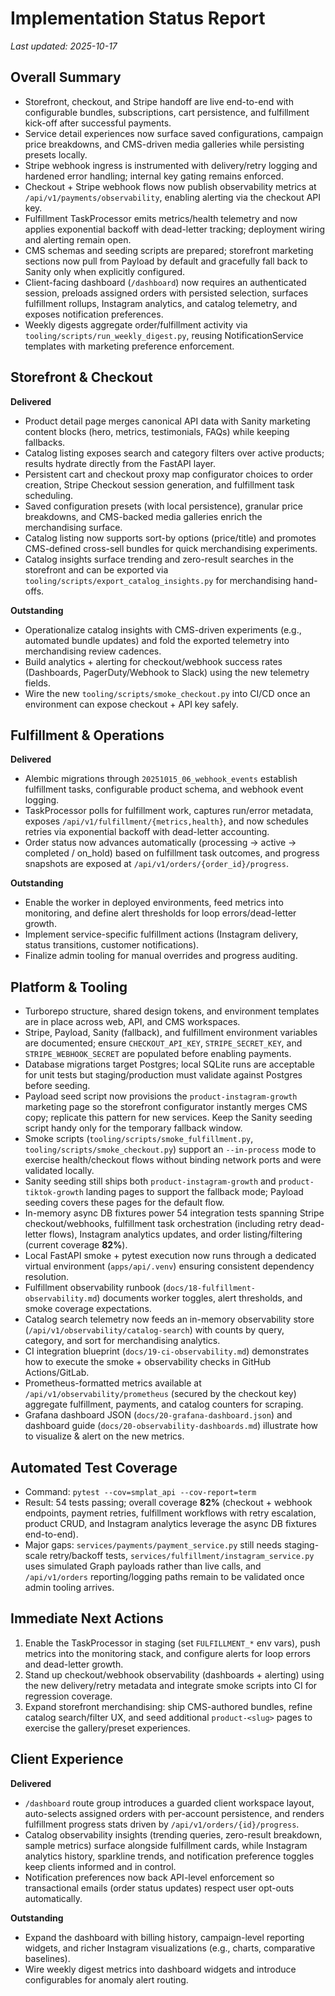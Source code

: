 # Implementation Status Report

_Last updated: 2025-10-17_

## Overall Summary
- Storefront, checkout, and Stripe handoff are live end-to-end with configurable bundles, subscriptions, cart persistence, and fulfillment kick-off after successful payments.
- Service detail experiences now surface saved configurations, campaign price breakdowns, and CMS-driven media galleries while persisting presets locally.
- Stripe webhook ingress is instrumented with delivery/retry logging and hardened error handling; internal key gating remains enforced.
- Checkout + Stripe webhook flows now publish observability metrics at `/api/v1/payments/observability`, enabling alerting via the checkout API key.
- Fulfillment TaskProcessor emits metrics/health telemetry and now applies exponential backoff with dead-letter tracking; deployment wiring and alerting remain open.
- CMS schemas and seeding scripts are prepared; storefront marketing sections now pull from Payload by default and gracefully fall back to Sanity only when explicitly configured.
- Client-facing dashboard (`/dashboard`) now requires an authenticated session, preloads assigned orders with persisted selection, surfaces fulfillment rollups, Instagram analytics, and catalog telemetry, and exposes notification preferences.
- Weekly digests aggregate order/fulfillment activity via `tooling/scripts/run_weekly_digest.py`, reusing NotificationService templates with marketing preference enforcement.

## Storefront & Checkout
**Delivered**
- Product detail page merges canonical API data with Sanity marketing content blocks (hero, metrics, testimonials, FAQs) while keeping fallbacks.
- Catalog listing exposes search and category filters over active products; results hydrate directly from the FastAPI layer.
- Persistent cart and checkout proxy map configurator choices to order creation, Stripe Checkout session generation, and fulfillment task scheduling.
- Saved configuration presets (with local persistence), granular price breakdowns, and CMS-backed media galleries enrich the merchandising surface.
- Catalog listing now supports sort-by options (price/title) and promotes CMS-defined cross-sell bundles for quick merchandising experiments.
- Catalog insights surface trending and zero-result searches in the storefront and can be exported via `tooling/scripts/export_catalog_insights.py` for merchandising hand-offs.

**Outstanding**
- Operationalize catalog insights with CMS-driven experiments (e.g., automated bundle updates) and fold the exported telemetry into merchandising review cadences.
- Build analytics + alerting for checkout/webhook success rates (Dashboards, PagerDuty/Webhook to Slack) using the new telemetry fields.
- Wire the new `tooling/scripts/smoke_checkout.py` into CI/CD once an environment can expose checkout + API key safely.

## Fulfillment & Operations
**Delivered**
- Alembic migrations through `20251015_06_webhook_events` establish fulfillment tasks, configurable product schema, and webhook event logging.
- TaskProcessor polls for fulfillment work, captures run/error metadata, exposes `/api/v1/fulfillment/{metrics,health}`, and now schedules retries via exponential backoff with dead-letter accounting.
- Order status now advances automatically (processing → active → completed / on_hold) based on fulfillment task outcomes, and progress snapshots are exposed at `/api/v1/orders/{order_id}/progress`.

**Outstanding**
- Enable the worker in deployed environments, feed metrics into monitoring, and define alert thresholds for loop errors/dead-letter growth.
- Implement service-specific fulfillment actions (Instagram delivery, status transitions, customer notifications).
- Finalize admin tooling for manual overrides and progress auditing.

## Platform & Tooling
- Turborepo structure, shared design tokens, and environment templates are in place across web, API, and CMS workspaces.
- Stripe, Payload, Sanity (fallback), and fulfillment environment variables are documented; ensure `CHECKOUT_API_KEY`, `STRIPE_SECRET_KEY`, and `STRIPE_WEBHOOK_SECRET` are populated before enabling payments.
- Database migrations target Postgres; local SQLite runs are acceptable for unit tests but staging/production must validate against Postgres before seeding.
- Payload seed script now provisions the `product-instagram-growth` marketing page so the storefront configurator instantly merges CMS copy; replicate this pattern for new services. Keep the Sanity seeding script handy only for the temporary fallback window.
- Smoke scripts (`tooling/scripts/smoke_fulfillment.py`, `tooling/scripts/smoke_checkout.py`) support an `--in-process` mode to exercise health/checkout flows without binding network ports and were validated locally.
- Sanity seeding still ships both `product-instagram-growth` and `product-tiktok-growth` landing pages to support the fallback mode; Payload seeding covers these pages for the default flow.
- In-memory async DB fixtures power 54 integration tests spanning Stripe checkout/webhooks, fulfillment task orchestration (including retry dead-letter flows), Instagram analytics updates, and order listing/filtering (current coverage **82%**).
- Local FastAPI smoke + pytest execution now runs through a dedicated virtual environment (`apps/api/.venv`) ensuring consistent dependency resolution.
- Fulfillment observability runbook (`docs/18-fulfillment-observability.md`) documents worker toggles, alert thresholds, and smoke coverage expectations.
- Catalog search telemetry now feeds an in-memory observability store (`/api/v1/observability/catalog-search`) with counts by query, category, and sort for merchandising analytics.
- CI integration blueprint (`docs/19-ci-observability.md`) demonstrates how to execute the smoke + observability checks in GitHub Actions/GitLab.
- Prometheus-formatted metrics available at `/api/v1/observability/prometheus` (secured by the checkout key) aggregate fulfillment, payments, and catalog counters for scraping.
- Grafana dashboard JSON (`docs/20-grafana-dashboard.json`) and dashboard guide (`docs/20-observability-dashboards.md`) illustrate how to visualize & alert on the new metrics.

## Automated Test Coverage
- Command: `pytest --cov=smplat_api --cov-report=term`
- Result: 54 tests passing; overall coverage **82%** (checkout + webhook endpoints, payment retries, fulfillment workflows with retry escalation, product CRUD, and Instagram analytics leverage the async DB fixtures end-to-end).
- Major gaps: `services/payments/payment_service.py` still needs staging-scale retry/backoff tests, `services/fulfillment/instagram_service.py` uses simulated Graph payloads rather than live calls, and `/api/v1/orders` reporting/logging paths remain to be validated once admin tooling arrives.

## Immediate Next Actions
1. Enable the TaskProcessor in staging (set `FULFILLMENT_*` env vars), push metrics into the monitoring stack, and configure alerts for loop errors and dead-letter growth.
2. Stand up checkout/webhook observability (dashboards + alerting) using the new delivery/retry metadata and integrate smoke scripts into CI for regression coverage.
3. Expand storefront merchandising: ship CMS-authored bundles, refine catalog search/filter UX, and seed additional `product-<slug>` pages to exercise the gallery/preset experiences.

## Client Experience
**Delivered**
- `/dashboard` route group introduces a guarded client workspace layout, auto-selects assigned orders with per-account persistence, and renders fulfillment progress stats driven by `/api/v1/orders/{id}/progress`.
- Catalog observability insights (trending queries, zero-result breakdown, sample metrics) surface alongside fulfillment cards, while Instagram analytics history, sparkline trends, and notification preference toggles keep clients informed and in control.
- Notification preferences now back API-level enforcement so transactional emails (order status updates) respect user opt-outs automatically.

**Outstanding**
- Expand the dashboard with billing history, campaign-level reporting widgets, and richer Instagram visualizations (e.g., charts, comparative baselines).
- Wire weekly digest metrics into dashboard widgets and introduce configurables for anomaly alert routing.

